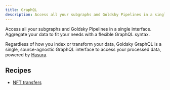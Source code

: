 ```yaml
---
title: GraphQL
description: Access all your subgraphs and Goldsky Pipelines in a single interface. Aggregate your data to fit your needs.
---
```


Access all your subgraphs and Goldsky Pipelines in a single interface. Aggregate your data to fit your needs with a flexible GraphQL syntax.

Regardless of how you index or transform your data, Goldsky GraphQL is a single, source-agnostic GraphQL interface to access your processed data, powered by [Hasura](https://hasura.io/).

## Recipes

- [NFT transfers](/recipes/nft-transfers)
